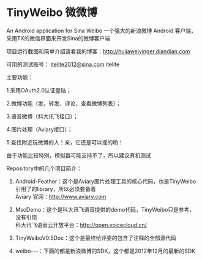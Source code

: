 TinyWeibo  微微博
=========

An Android application for Sina Weibo 一个强大的新浪微博 Android 客户端，采用TX的微信界面来开发Sina的微博客户端

项目运行截图和简单介绍请看我的博客：http://hujiaweiyinger.diandian.com

可用的测试账号：  itelite2012@sina.com   itelite

主要功能：

1.采用OAuth2.0认证登陆；

2.微博功能（发，转发，评论，查看微博列表）；

3.语音微博（科大讯飞接口）；

4.图片处理（Aviary接口）；

5.查找附近玩微博的人！亲，它还是可以摇的哟！

由于功能比较特别，模拟器可能支持不了，所以建议真机测试

Repository中的几个项目简介：

1. Android-Feather：这个是Aviary图片处理工具的核心代码，也是TinyWeibo引用了的library，所以必须要备着<br>
   Aviary 官网：http://www.aviary.com

2. MscDemo：这个是科大讯飞语音提供的demo代码，TinyWeibo只是参考，没有引用<br>
   科大讯飞语音云开放平台：http://open.voicecloud.cn/

3. TinyWeiboV0.5Doc：这个是最终给评委的包含了注释的全部源代码

5. weibo---：下面的都是新浪微博的SDK，这个都是2012年12月的最新的SDK
